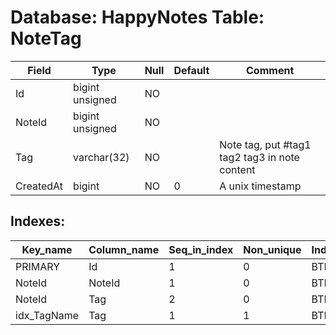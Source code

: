 # Database: HappyNotes Table: NoteTag

 Field     | Type            | Null | Default | Comment
-----------|-----------------|------|---------|-----------------------------------------------
 Id        | bigint unsigned | NO   |         |
 NoteId    | bigint unsigned | NO   |         |
 Tag       | varchar(32)     | NO   |         | Note tag, put #tag1 tag2 tag3 in note content
 CreatedAt | bigint          | NO   | 0       | A unix timestamp

## Indexes: 

 Key_name    | Column_name | Seq_in_index | Non_unique | Index_type | Visible
-------------|-------------|--------------|------------|------------|---------
 PRIMARY     | Id          |            1 |          0 | BTREE      | YES
 NoteId      | NoteId      |            1 |          0 | BTREE      | YES
 NoteId      | Tag         |            2 |          0 | BTREE      | YES
 idx_TagName | Tag         |            1 |          1 | BTREE      | YES

